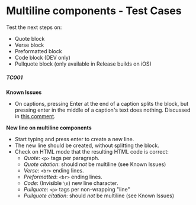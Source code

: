 
# Multiline components - Test Cases

Test the next steps on:
- Quote block
- Verse block
- Preformatted block 
- Code block (DEV only)
- Pullquote block (only available in Release builds on iOS)

##### TC001

**Known Issues**
- On captions, pressing Enter at the end of a caption splits the block, but pressing enter in the middle of a caption's text does nothing. Discussed in [this comment](https://github.com/WordPress/gutenberg/pull/22928#issuecomment-640879690).

**New line on multiline components**

- Start typing and press enter to create a new line.
- The new line should be created, without splitting the block.
- Check on HTML mode that the resulting HTML code is correct:
  - *Quote*: `<p>` tags per paragraph.
  - *Quote citation*: should _not_ be multiline (see Known Issues)
  - *Verse*: `<br>` ending lines.
  - *Preformatted*: `<br>` ending lines.
  - *Code*: (Invisible `\n`) new line character.
  - *Pullquote*: `<p>` tags per non-wrapping "line"
  - *Pullquote citation*: should _not_ be multiline (see Known Issues)
